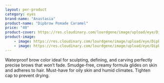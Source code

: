 ```yaml
---
layout: per-product
category: eyes
brand-name: "Anastasia"
product-name: "Dipbrow Pomade Caramel"
price: "40"
product-cover: https://res.cloudinary.com/lourdgene/image/upload/eye/Dipbrow%20Pomade/cover-image.jpg
product-image:
    - image: https://res.cloudinary.com/lourdgene/image/upload/eye/Dipbrow%20Pomade/pomade-caramel550x550.jpg
    - image: https://res.cloudinary.com/lourdgene/image/upload/eye/Dipbrow%20Pomade/caramel.jpg
---
```

Waterproof brow color ideal for sculpting, defining, and carving perfectly precise brows that won’t fade. Smudge-free, creamy formula glides on skin and adheres to hair. Must-have for oily skin and humid climates. Tighten cap to prevent drying.